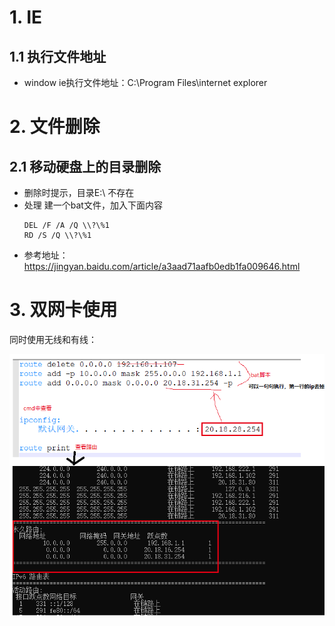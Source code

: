 # 1. IE
## 1.1 执行文件地址
- window ie执行文件地址：C:\Program Files\internet explorer

# 2. 文件删除
## 2.1 移动硬盘上的目录删除
- 删除时提示，目录E:\ 不存在
- 处理
  建一个bat文件，加入下面内容
  ```
  DEL /F /A /Q \\?\%1
  RD /S /Q \\?\%1
  ```
- 参考地址：https://jingyan.baidu.com/article/a3aad71aafb0edb1fa009646.html

# 3. 双网卡使用

同时使用无线和有线：

![1533113441550](../study_note_access/window/window上双网卡同时使用.png)
